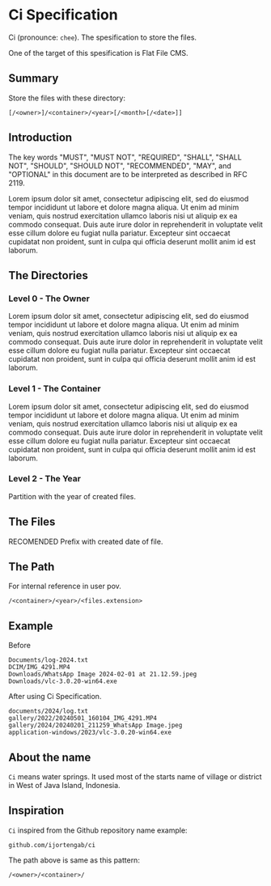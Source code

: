 Ci Specification
====================

Ci (pronounce: `chee`). The spesification to store the files.

One of the target of this spesification is Flat File CMS.

## Summary

Store the files with these directory:

```
[/<owner>]/<container>/<year>[/<month>[/<date>]]
```

## Introduction

The key words "MUST", "MUST NOT", "REQUIRED", "SHALL", "SHALL NOT", "SHOULD",
"SHOULD NOT", "RECOMMENDED", "MAY", and "OPTIONAL" in this document are to be
interpreted as described in RFC 2119.

Lorem ipsum dolor sit amet, consectetur adipiscing elit, sed do eiusmod tempor
incididunt ut labore et dolore magna aliqua. Ut enim ad minim veniam, quis
nostrud exercitation ullamco laboris nisi ut aliquip ex ea commodo consequat.
Duis aute irure dolor in reprehenderit in voluptate velit esse cillum dolore eu
fugiat nulla pariatur. Excepteur sint occaecat cupidatat non proident, sunt in
culpa qui officia deserunt mollit anim id est laborum.

## The Directories

### Level 0 - The Owner

Lorem ipsum dolor sit amet, consectetur adipiscing elit, sed do eiusmod tempor
incididunt ut labore et dolore magna aliqua. Ut enim ad minim veniam, quis
nostrud exercitation ullamco laboris nisi ut aliquip ex ea commodo consequat.
Duis aute irure dolor in reprehenderit in voluptate velit esse cillum dolore eu
fugiat nulla pariatur. Excepteur sint occaecat cupidatat non proident, sunt in
culpa qui officia deserunt mollit anim id est laborum.

### Level 1 - The Container

Lorem ipsum dolor sit amet, consectetur adipiscing elit, sed do eiusmod tempor
incididunt ut labore et dolore magna aliqua. Ut enim ad minim veniam, quis
nostrud exercitation ullamco laboris nisi ut aliquip ex ea commodo consequat.
Duis aute irure dolor in reprehenderit in voluptate velit esse cillum dolore eu
fugiat nulla pariatur. Excepteur sint occaecat cupidatat non proident, sunt in
culpa qui officia deserunt mollit anim id est laborum.

### Level 2 - The Year

Partition with the year of created files.

## The Files

RECOMENDED Prefix with created date of file.

## The Path

For internal reference in user pov.

```
/<container>/<year>/<files.extension>
```

## Example

Before

```
Documents/log-2024.txt
DCIM/IMG_4291.MP4
Downloads/WhatsApp Image 2024-02-01 at 21.12.59.jpeg
Downloads/vlc-3.0.20-win64.exe
```

After using Ci Specification.

```
documents/2024/log.txt
gallery/2022/20240501_160104_IMG_4291.MP4
gallery/2024/20240201_211259_WhatsApp Image.jpeg
application-windows/2023/vlc-3.0.20-win64.exe
```

## About the name

`Ci` means water springs. It used most of the starts name of village or district
in West of Java Island, Indonesia.

## Inspiration

`Ci` inspired from the Github repository name example:

```
github.com/ijortengab/ci
```

The path above is same as this pattern:

```
/<owner>/<container>/
```
